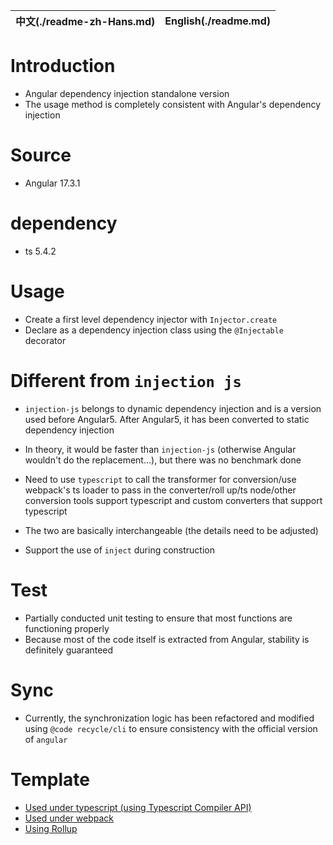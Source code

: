 |中文(./readme-zh-Hans.md)|English(./readme.md)|
|-|-|

# Introduction

- Angular dependency injection standalone version
- The usage method is completely consistent with Angular's dependency injection

# Source
- Angular 17.3.1

# dependency
- ts 5.4.2

# Usage

- Create a first level dependency injector with `Injector.create`
- Declare as a dependency injection class using the `@Injectable` decorator

# Different from `injection js`

- `injection-js` belongs to dynamic dependency injection and is a version used before Angular5. After Angular5, it has been converted to static dependency injection
- In theory, it would be faster than `injection-js` (otherwise Angular wouldn't do the replacement...), but there was no benchmark done
- Need to use `typescript` to call the transformer for conversion/use webpack's ts loader to pass in the converter/roll up/ts node/other conversion tools support typescript and custom converters that support typescript
- The two are basically interchangeable (the details need to be adjusted)

- Support the use of `inject` during construction

# Test

- Partially conducted unit testing to ensure that most functions are functioning properly
- Because most of the code itself is extracted from Angular, stability is definitely guaranteed

# Sync
- Currently, the synchronization logic has been refactored and modified using `@code recycle/cli` to ensure consistency with the official version of `angular`

# Template

- [Used under typescript (using Typescript Compiler API)](https://github.com/wszgrcy/static-injector-typescript-template)
- [Used under webpack](https://github.com/wszgrcy/static-injector-webpack-template)
- [Using Rollup](https://github.com/wszgrcy/static-injector-rollup-template)
